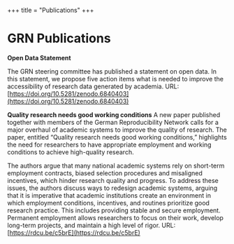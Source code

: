 +++
title = "Publications"
+++

# GRN Publications

**Open Data Statement**

The GRN steering committee has published a statement on open data. In this statement, we propose five action items what is needed to improve the accessibility of research data generated by academia.
URL: [https://doi.org/10.5281/zenodo.6840403](https://doi.org/10.5281/zenodo.6840403)

**Quality research needs good working conditions**
A new paper published together with members of the German Reproducibility Network calls for a major overhaul of academic systems to improve the quality of research. The paper, entitled “Quality research needs good working conditions,” highlights the need for researchers to have appropriate employment and working conditions to achieve high-quality research.

The authors argue that many national academic systems rely on short-term employment contracts, biased selection procedures and misaligned incentives, which hinder research quality and progress. To address these issues, the authors discuss ways to redesign academic systems, arguing that it is imperative that academic institutions create an environment in which employment conditions, incentives, and routines prioritize good research practice. This includes providing stable and secure employment. Permanent employment allows researchers to focus on their work, develop long-term projects, and maintain a high level of rigor.
URL: [https://rdcu.be/c5brE](https://rdcu.be/c5brE)
